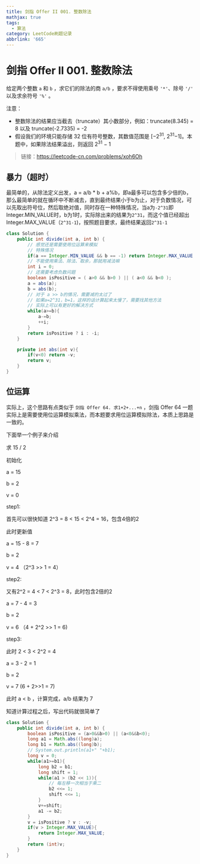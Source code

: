 ```yaml
---
title: 剑指 Offer II 001. 整数除法
mathjax: true
tags:
  - 算法
category: LeetCode刷题记录
abbrlink: '665'
---
```

# 剑指 Offer II 001. 整数除法

给定两个整数 `a` 和 `b` ，求它们的除法的商 `a/b` ，要求不得使用乘号 `'*'`、除号 `'/'` 以及求余符号 `'%'` 。

注意：

- 整数除法的结果应当截去（truncate）其小数部分，例如：truncate(8.345) = 8 以及 truncate(-2.7335) = -2
- 假设我们的环境只能存储 32 位有符号整数，其数值范围是 [−2<sup>31</sup>, 2<sup>31</sup>−1]。本题中，如果除法结果溢出，则返回 2<sup>31</sup> − 1

> 链接：https://leetcode-cn.com/problems/xoh6Oh

<!-- more -->

## 暴力（超时）

最简单的，从除法定义出发，a = a/b * b + a%b，即a最多可以包含多少倍的b，那么最简单的就在循环中不断减去，直到最终结果小于b为止，对于负数情况，可以先取出符号位，然后取绝对值，同时存在一种特殊情况，当a为`-2^31`即Integer.MIN_VALUE时，b为1时，实际除出来的结果为`2^31`，而这个值已经超出Integer.MAX_VALUE（`2^31-1`)，按照题目要求，最终结果返回`2^31-1`

```java
class Solution {
    public int divide(int a, int b) {
        // 感觉还是需要使用位运算来模拟
        // 特殊情况
        if(a == Integer.MIN_VALUE && b == -1) return Integer.MAX_VALUE;
        // 不能使用乘法、除法、取余，那就用减法嘛
        int i = 0;
        // 还需要考虑负数问题
        boolean isPositive = ( a>0 && b>0 ) || ( a<0 && b<0 );
        a = abs(a);
        b = abs(b);
        // 对于 a >> b的情况，需要减的太过了
        // 如果a=2^31，b=1，这样的话计算起来太慢了，需要找其他方法
        // 实际上可以有更好的解决方式
        while(a>=b){
            a-=b;
            ++i;
        }
        return isPositive ? i : -i;
    }

    private int abs(int v){
        if(v<0) return -v;
        return v;
    }
}
```



## 位运算

实际上，这个思路有点类似于 `剑指 Offer 64. 求1+2+...+n` ，剑指 Offer 64 一题实际上是需要使用位运算模拟乘法，而本题要求用位运算模拟除法，本质上思路是一致的。

下面举一个例子来介绍

求 15 / 2

初始化

a = 15

b = 2

v = 0

step1:

首先可以很快知道 2^3 = 8 < 15 < 2^4 = 16，包含4倍的2

此时更新值

a = 15 - 8 = 7

b = 2

v = 4 （2^3 >> 1 = 4）

step2:

又有2^2 = 4 < 7 < 2^3 = 8，此时包含2倍的2

a = 7 - 4 = 3

b = 2

v = 6 （4 + 2^2 >> 1 = 6)

step3:

此时 2 < 3 < 2^2 = 4

a = 3 - 2 = 1

b = 2

v = 7 (6 + 2>>1 = 7)

此时 a < b ，计算完成，a/b 结果为 7

知道计算过程之后，写出代码就很简单了

```java
class Solution {
    public int divide(int a, int b) {
        boolean isPositive = (a>0&&b>0) || (a<0&&b<0);
        long a1 = Math.abs((long)a);
        long b1 = Math.abs((long)b);
        // System.out.println(a1+" "+b1);
        long v = 0;
        while(a1>=b1){
            long b2 = b1;
            long shift = 1;
            while(a1 > (b2 << 1)){
                // 每左移一次相当于乘二
                b2 <<= 1;
                shift <<= 1;
            }
            v+=shift;
            a1 -= b2;
        }
        v = isPositive ? v : -v;
        if(v > Integer.MAX_VALUE){
            return Integer.MAX_VALUE;
        }
        return (int)v;
    }
}
```